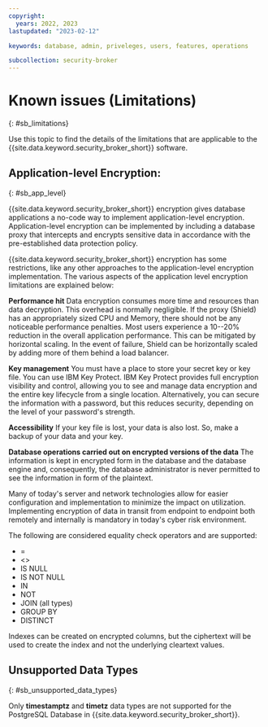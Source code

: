 ```yaml
---
copyright:
  years: 2022, 2023
lastupdated: "2023-02-12"

keywords: database, admin, priveleges, users, features, operations

subcollection: security-broker
---
```


# Known issues (Limitations)
{: #sb_limitations}

Use this topic to find the details of the limitations that are applicable to the {{site.data.keyword.security_broker_short}} software.

## Application-level Encryption:
{: #sb_app_level}

{{site.data.keyword.security_broker_short}} encryption gives database applications a no-code
way to implement application-level encryption. Application-level
encryption can be implemented by including a database proxy that
intercepts and encrypts sensitive data in accordance with the
pre-established data protection policy.

{{site.data.keyword.security_broker_short}} encryption has some restrictions, like any other approaches to the application-level encryption implementation. 
The various aspects of the application level encryption limitations are explained below:

**Performance hit**
Data encryption consumes more time and resources than data decryption. This overhead is normally negligible. If the proxy (Shield) has an appropriately sized CPU and Memory, there should not be
any noticeable performance penalties. Most users experience a 10--20% reduction in the overall application performance. This can be mitigated by horizontal scaling. In the event of failure, Shield can be
horizontally scaled by adding more of them behind a load balancer.

**Key management**
You must have a place to store your secret key or key file. You can use IBM Key Protect. IBM Key Protect provides full encryption visibility and control, allowing you to see and manage data encryption and the entire key lifecycle from a single location. Alternatively, you can secure the information with a password,
but this reduces security, depending on the level of your password's strength.

**Accessibility**
If your key file is lost, your data is also lost. So, make a backup of your data and your key.

**Database operations carried out on encrypted versions of the data**
The information is kept in encrypted form in the database and the database engine and, consequently, the database administrator is never permitted to see the information in form of the plaintext.

Many of today's server and network technologies allow for easier configuration and implementation to minimize the impact on utilization. Implementing encryption of data in transit from endpoint to endpoint
both remotely and internally is mandatory in today's cyber risk environment.

The following are considered equality check operators and are supported:

- =
- &lt;\>
- IS NULL
- IS NOT NULL
- IN
- NOT
- JOIN (all types)
- GROUP BY
- DISTINCT

Indexes can be created on encrypted columns, but the ciphertext will be used to create the index and not the underlying cleartext values.

## Unsupported Data Types
{: #sb_unsupported_data_types}

Only **timestamptz** and **timetz** data types are not supported for the PostgreSQL Database in {{site.data.keyword.security_broker_short}}. 


